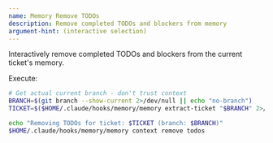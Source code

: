 ```yaml
---
name: Memory Remove TODOs
description: Remove completed TODOs and blockers from memory
argument-hint: (interactive selection)
---
```


Interactively remove completed TODOs and blockers from the current ticket's memory.

Execute:
```bash
# Get actual current branch - don't trust context
BRANCH=$(git branch --show-current 2>/dev/null || echo "no-branch")
TICKET=$($HOME/.claude/hooks/memory/memory extract-ticket "$BRANCH" 2>/dev/null || echo "$BRANCH")

echo "Removing TODOs for ticket: $TICKET (branch: $BRANCH)"
$HOME/.claude/hooks/memory/memory context remove todos
```